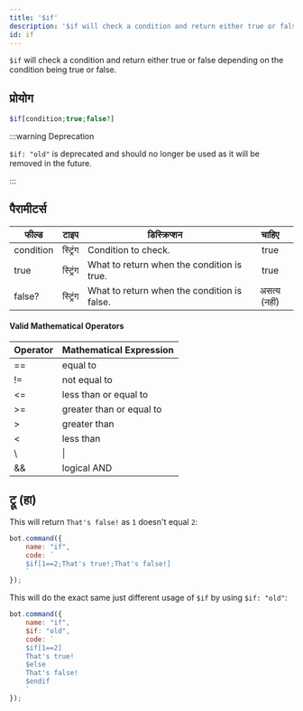 ```yaml
---
title: '$if'
description: '$if will check a condition and return either true or false depending on the condition being true or false.'
id: if
---
```


`$if` will check a condition and return either true or false depending on the condition being true or false.

## प्रोयोग

```php
$if[condition;true;false?]
```

:::warning Deprecation


`$if: "old"` is deprecated and should no longer be used as it will be removed in the future.

:::


## पैरामीटर्स

| फील्ड     | टाइप     | डिस्क्रिप्शन                                |    चाहिए     |
| --------- | -------- | ------------------------------------------- |:------------:|
| condition | स्ट्रिंग | Condition to check.                         |     true     |
| true      | स्ट्रिंग | What to return when the condition is true.  |     true     |
| false?    | स्ट्रिंग | What to return when the condition is false. | असत्य (नहीं) |

#### Valid Mathematical Operators

| Operator | Mathematical Expression  |
| -------- | ------------------------ |
| ==       | equal to                 |
| !=       | not equal to             |
| <=       | less than or equal to    |
| \>=     | greater than or equal to |
| \>      | greater than             |
| <        | less than                |
| \       | \|     | logical OR     |
| &&       | logical AND              |

## ट्रू (हा)

This will return `That's false!` as `1` doesn't equal `2`:

```javascript
bot.command({
    name: "if",
    code: `
    $if[1==2;That's true!;That's false!]
    `
});
```

This will do the exact same just different usage of `$if` by using `$if: "old"`:

```javascript
bot.command({
    name: "if",
    $if: "old",
    code: `
    $if[1==2]
    That's true!
    $else
    That's false!
    $endif
    `
});
```